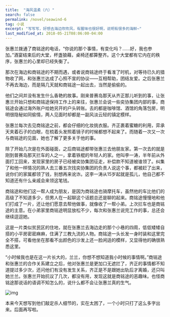 ```yaml
---
title:  "海风温柔（六）"
search: false
permalink: /novel/seawind-6
tag: 小说
excerpt: "写写写，好想去海边吹吹风，有腥味也很好啊，说明有很多的海鲜~"
last_modified_at: 2018-05-21T08:06:00-04:00
---
```




张惠兰拨通了商铭途的电话，“你说的那个事情，有变化吗？……好，我也参加。”酒宴结束后的大堂，杯盏狼藉，桌椅还都算整齐。这个大堂都有它内在的秩序，张惠兰的心里却已经失衡了。

 

那次在海边和商铭途的不期而遇，或者说商铭途终于看准了时机，对等待已久的猎物收了网，和张惠兰达成了心照不宣的协议——互相帮助，团结友爱。之后张惠兰不再去海边，而是隔几天就和商铭途一起出去，当然是偷偷的。

 

他们之间并没有发生什么香艳的故事。刚来普赛岛那天从齐正那儿听到的事，让张惠兰开始只想和商铭途保持工作上的来往，张惠兰会说一些奕协集团内部的事，商铭途会通过海外账户给她另开的户头转账。去的都是咖啡馆、酒馆的角落包房，明明很隐秘如同偷情，两人见面时却都是一副风淡云轻的镇定模样。

 

张惠兰每次去见商铭途之前，都会仔细的化妆挑衣服。齐正裹着蜜糖的利用，弈承天夹着石子的白眼，在梳着头发照着镜子的时候都想不起来了。而随着一次又一次与商铭途的见面，她也了解了更多关于他的事。

 

除了开始几次是在外面碰面，之后商铭途都带张惠兰去他朋友家。第一次去的就是刚到普赛岛那天拦车的人之一，拿着铁棍的年轻人的家。他叫李一涛，半年前从外面打工回来，发现家里的房子已经被奕协集团征走，补偿款不知道被谁领了。纠集了和他一样情况的熟人去三番五次找奕协集团的负责人说这个事，都被赶了出来，说你们的家属都领了钱，别想再来讹诈。这李一涛从15岁起就是孤儿，他自己都不知道还有什么亲戚会来领这笔钱。

 

商铭途和他们这一帮人成为朋友，是因为商铭途也骑摩托车，虽然他的车比他们的高级了不知道多少，但男人在一起聊这个话题总还是聊的起来。商铭途慢慢地和他们打成了一片，还让他们愿意去帮他做事，就像收了一帮小弟。上次拦车也是商铭途的主意。在小弟家里商铭途明显放松不少，每次和张惠兰说完工作的事，总还会继续逗逗她。

 

这是一片类似贫民区的住地，就在张惠兰去海边走的那个小巷的四周，低低矮矮自搭的小平房密密麻麻，住满了三教九流的人物。商铭途一头长发一身时装和这里完全不搭，可看他坐在那看不出颜色的沙发上还一脸闲适的模样，又显得他的确很熟悉这里。

 

“小时候我也是在这一片长大的，兰兰，你想不想知道我小时候的事情啊。”商铭途和张惠兰的合作关系建立之后，他对张惠兰是更加口无遮拦了，齐正的事情都不知道提过多少次，还问他们有没有发生关系，齐正是不是跟她出轨后才离婚，还只叫她兰兰。张惠兰开始抗议了几次，都没有用，发现这就是商铭途的恶趣味。也怪商铭途那说话的语调不知怎么的，说什么都不会让张惠兰真的生气。

 

![img](https://mmbiz.qpic.cn/mmbiz_jpg/fgOI29GemlkxW9I2jKYYtE1MPIMeqKctNFA0o4tb38k5kUGpxDdy89enrOE8Qkrmh8pJuA7Nh1QicmUMsWL3f6w/640?wx_fmt=jpeg)

本来今天想写到他们敲定杀人细节的，实在太困了，一个小时只打了这么多字出来。后面再写啦。

 

 

 

 

 

 